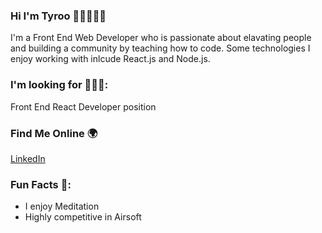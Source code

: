 ### Hi I'm Tyroo 👋🏾👨🏽‍💻
I'm a Front End Web Developer who is passionate about elavating people and building a community by teaching how to code. Some technologies I enjoy working with inlcude React.js and Node.js.

### I'm looking for 🕵🏽‍♂️:
Front End React Developer position

### Find Me Online 🌍
[LinkedIn](https://www.linkedin.com/in/tyroowest/)

### Fun Facts 🤪:
- I enjoy Meditation
- Highly competitive in Airsoft
